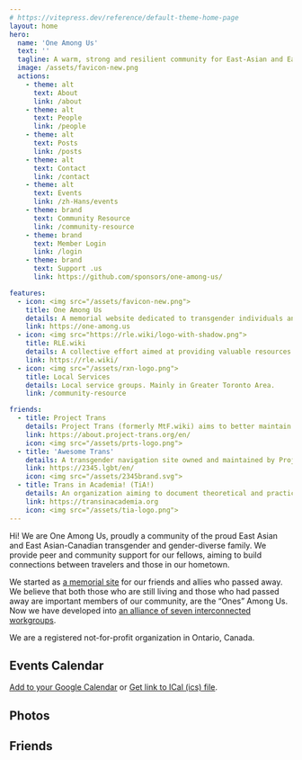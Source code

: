 ```yaml
---
# https://vitepress.dev/reference/default-theme-home-page
layout: home
hero:
  name: 'One Among Us'
  text: ''
  tagline: A warm, strong and resilient community for East-Asian and East-Asian Canadian transgender and gender-diverse people.
  image: /assets/favicon-new.png
  actions:
    - theme: alt
      text: About
      link: /about
    - theme: alt
      text: People
      link: /people
    - theme: alt
      text: Posts
      link: /posts
    - theme: alt
      text: Contact
      link: /contact
    - theme: alt
      text: Events
      link: /zh-Hans/events
    - theme: brand
      text: Community Resource
      link: /community-resource
    - theme: brand
      text: Member Login
      link: /login
    - theme: brand
      text: Support .us
      link: https://github.com/sponsors/one-among-us/

features:
  - icon: <img src="/assets/favicon-new.png">
    title: One Among Us
    details: A memorial website dedicated to transgender individuals and their allies who had passed away.
    link: https://one-among.us
  - icon: <img src="https://rle.wiki/logo-with-shadow.png">
    title: RLE.wiki
    details: A collective effort aimed at providing valuable resources and support for transgender and gender-diverse real-life experience.
    link: https://rle.wiki/
  - icon: <img src="/assets/rxn-logo.png">
    title: Local Services
    details: Local service groups. Mainly in Greater Toronto Area.
    link: /community-resource

friends:
  - title: Project Trans
    details: Project Trans (formerly MtF.wiki) aims to better maintain multiple projects including MtF wiki, FtM wiki and more.
    link: https://about.project-trans.org/en/
    icon: <img src="/assets/prts-logo.png">
  - title: 'Awesome Trans'
    details: A transgender navigation site owned and maintained by Project Trans.
    link: https://2345.lgbt/en/
    icon: <img src="/assets/2345brand.svg">
  - title: Trans in Academia! (TiA!)
    details: An organization aiming to document theoretical and practical knowledge from the Sinophone trans community, help trans people pursue studies, professional development, and employment, share academic knowledge related to trans issues, and produce original content from the perspective of trans people. 
    link: https://transinacademia.org
    icon: <img src="/assets/tia-logo.png">
---
```


Hi! We are One Among Us, proudly a community of the proud East Asian and East Asian-Canadian transgender and gender-diverse family. We provide peer and community support for our fellows, aiming to build connections between travelers and those in our hometown.

We started as [a memorial site](https://one-among.us) for our friends and allies who passed away. We believe that both those who are still living and those who had passed away are important members of our community, are the “Ones” Among Us. Now we have developed into [an alliance of seven interconnected workgroups](./about).

We are a registered not-for-profit organization in Ontario, Canada.

## Events Calendar

<script setup lang="ts">
import Calendar from '@/Calendar.vue'
import Carousel from '@/Carousel.vue'
</script>

<Calendar url="https://oau.app/calendar/ical/c_def3dc162ddaf3b15b3ee419551a2b65068b2493c0ecbbdce7daa867f2bc0aeb%40group.calendar.google.com/public/basic.ics"></Calendar>

[Add to your Google Calendar](https://calendar.google.com/calendar/u/1?cid=Y19kZWYzZGMxNjJkZGFmM2IxNWIzZWU0MTk1NTFhMmI2NTA2OGIyNDkzYzBlY2JiZGNlN2RhYTg2N2YyYmMwYWViQGdyb3VwLmNhbGVuZGFyLmdvb2dsZS5jb20) or [Get link to ICal (ics) file](https://calendar.google.com/calendar/ical/c_def3dc162ddaf3b15b3ee419551a2b65068b2493c0ecbbdce7daa867f2bc0aeb%40group.calendar.google.com/public/basic.ics).

## Photos

<Carousel />

## Friends

<style module>

.logo img {
  content: url("/assets/favicon-new.png");
}
</style>
